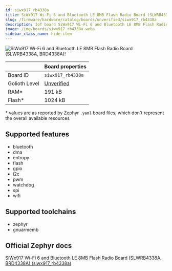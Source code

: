 ```yaml
---
id: siwx917_rb4338a
title: SiWx917 Wi-Fi 6 and Bluetooth LE 8MB Flash Radio Board (SLWRB4338A, BRD4338A)
slug: /firmware/hardware/catalog/boards/unverified/siwx917_rb4338a
description: IoT board SiWx917 Wi-Fi 6 and Bluetooth LE 8MB Flash Radio Board (SLWRB4338A, BRD4338A), compatible with Golioth at unverified level.
image: /img/boards/siwx917_rb4338a.webp
sidebar_class_name: hide-item
---
```


[//]: # (This is an auto-generated file, do not edit! Changes to it will be lost upon re-generation)

![SiWx917 Wi-Fi 6 and Bluetooth LE 8MB Flash Radio Board (SLWRB4338A, BRD4338A)!](/img/boards/siwx917_rb4338a.webp "SiWx917 Wi-Fi 6 and Bluetooth LE 8MB Flash Radio Board (SLWRB4338A, BRD4338A)")

|                | Board properties     |
| -------------  | -------------------- |
| Board ID       | `siwx917_rb4338a` |
| Golioth Level  | [Unverified](/firmware/hardware#unverified-boards) |
| RAM*           | 191 kB |
| Flash*         | 1024 kB |

\* values are as reported by Zephyr `.yaml` board files, which don't represent the overall available resources



## Supported features

* bluetooth
* dma
* entropy
* flash
* gpio
* i2c
* pwm
* watchdog
* spi
* wifi

## Supported toolchains

* zephyr
* gnuarmemb

## Official Zephyr docs

[SiWx917 Wi-Fi 6 and Bluetooth LE 8MB Flash Radio Board (SLWRB4338A, BRD4338A) (siwx917_rb4338a)](https://docs.zephyrproject.org/latest/boards/silabs/radio_boards/siwx917_rb4338a/doc/index.html)
